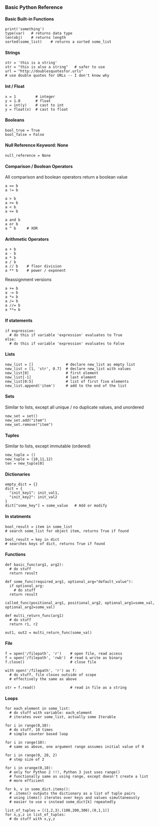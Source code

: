 ### Basic Python Reference

#### Basic Built-in Functions
    print('something')
    type(var)   # returns data type
    len(obj)    # returns length
    sorted(some_list)    # returns a sorted some_list

#### Strings
    str = 'this is a string'
    str = "this is also a string"   # safer to use
    url = "http://doublesquotesfor.urls"
    # use double quotes for URLs -- I don't know why

#### Int / Float
    x = 1         # integer
    y = 1.0       # float
    x = int(y)    # cast to int
    y = float(x)  # cast to float

#### Booleans
    bool_true = True
    bool_false = False

#### Null Reference Keyword: None
    null_reference = None

#### Comparison / Boolean Operators
All comparison and boolean operators return a boolean value

    a == b
    a != b

    a > b
    a >= b
    a < b
    a <= b

    a and b
    a or b
    a ^ b     # XOR

#### Arithmetic Operators
    a + b
    a - b
    a * b
    a / b
    a // b    # floor division
    a ** b    # power / exponent
Reassignment versions

    a += b
    a -= b
    a *= b
    a /= b
    a //= b
    a **= b

#### If statements
    if expression:
      # do this if variable 'expression' evaluates to True
    else:
      # do this if variable 'expression' evaluates to False

#### Lists
    new_list = []               # declare new_list as empty list
    new_list = [1, 'str', 0.7]  # declare new_list with values
    new_list[0]                 # first element
    new_list[-1]                # last element
    new_list[0:5]               # list of first five elements
    new_list.append('item')     # add to the end of the list

#### Sets
Similar to lists, except all unique / no duplicate values, and unordered

    new_set = set()
    new_set.add("item")
    new_set.remove("item")

#### Tuples
Similar to lists, except immutable (ordered)

    new_tuple = ()
    new_tuple = (10,11,12)
    ten = new_tuple[0]

#### Dictionaries
    empty_dict = {}
    dict = {
      "init_key1": init_val1,
      "init_key2": init_val2
    }
    dict["some_key"] = some_value   # Add or modify

#### In statments
    bool_result = item in some_list
    # search some_list for object item, returns True if found

    bool_result = key in dict
    # searches keys of dict, returns True if found

#### Functions
    def basic_func(arg1, arg2):
      # do stuff
      return result

    def some_func(required_arg1, optional_arg="default_value"):
      if optional_arg:
        # do stuff
      return result

    called_func(positional_arg1, positional_arg2, optional_arg1=some_val, optional_arg2=some_val)

    def multi_return_func(arg1)
      # do stuff
      return r1, r2

    out1, out2 = multi_return_func(some_val)

#### File
    f = open('/filepath', 'r')    # open file, read access
    f = open('/filepath', 'rwb')  # read & write as binary
    f.close()                     # close file

    with open('/filepath', 'r') as f:
      # do stuff, file closes outside of scope
      # effectively the same as above

    str = f.read()                # read in file as a string

#### Loops
    for each_element in some_list:
      # do stuff with variable: each_element
      # iterates over some_list, actually some Iterable

    for i in range(0,10):
      # do stuff, 10 times
      # simple counter based loop

    for i in range(10):
      # same as above, one argument range assumes initial value of 0

    for i in range(0, 20, 2)
      # step size of 2

    for i in xrange(0,10):
      # only for Python 2 !!!, Python 3 just uses range()
      # functionally same as using range, except doesn't create a list
      # more efficient

    for k, v in some_dict.items():
      # .items() outputs the dictionary as a list of tuple pairs
      # using items() iterates over keys and values simultaneously
      # easier to use v instead some_dict[k] repeatedly

    list_of_tuples = [(1,2,3),(100,200,300),(0,1,1)]
    for x,y,z in list_of_tuples:
      # do stuff with x,y,z
